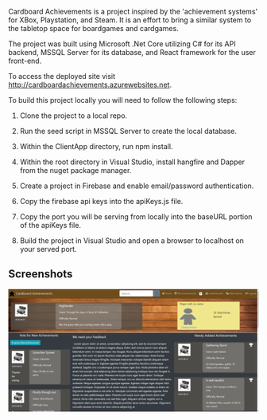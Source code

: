 Cardboard Achievements is a project inspired by the 'achievement systems' for XBox, Playstation, and Steam.  It is an effort to bring a similar system to the tabletop space for boardgames and cardgames.  

The project was built using Microsoft .Net Core utilizing C# for its API backend, MSSQL Server for its database, and React framework for the user front-end.

To access the deployed site visit http://cardboardachievements.azurewebsites.net.

To build this project locally you will need to follow the following steps:

1.  Clone the project to a local repo. 

2.  Run the seed script in MSSQL Server to create the local database.  

3.  Within the ClientApp directory, run npm install.

4.  Within the root directory in Visual Studio, install hangfire and Dapper from the nuget package manager.

5.  Create a project in Firebase and enable email/password authentication.

6.  Copy the firebase api keys into the apiKeys.js file.

7.  Copy the port you will be serving from locally into the baseURL portion of the apiKeys file.

8.  Build the project in Visual Studio and open a browser to localhost on your served port.

## Screenshots

![home](capstone/cardboardhome.PNG)